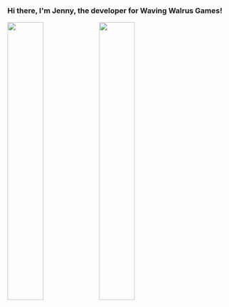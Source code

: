 ### Hi there, I'm Jenny, the developer for Waving Walrus Games!

<img src="/JenRobertson/JenRobertson/raw/master/waving-walrus-animated.gif?raw=true?raw=true" width="40%">

<img src="/JenRobertson/JenRobertson/blob/master/peckin-pixels.gif?raw=true" width="40%">



